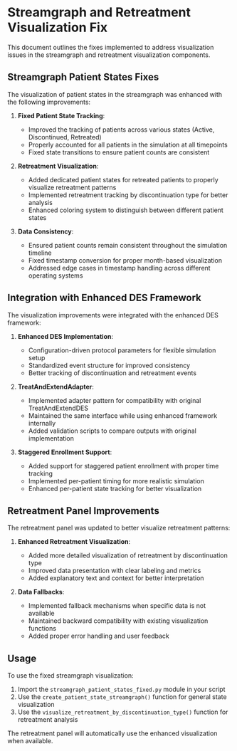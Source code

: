 # Streamgraph and Retreatment Visualization Fix

This document outlines the fixes implemented to address visualization issues in the streamgraph and retreatment visualization components.

## Streamgraph Patient States Fixes

The visualization of patient states in the streamgraph was enhanced with the following improvements:

1. **Fixed Patient State Tracking**: 
   - Improved the tracking of patients across various states (Active, Discontinued, Retreated)
   - Properly accounted for all patients in the simulation at all timepoints
   - Fixed state transitions to ensure patient counts are consistent

2. **Retreatment Visualization**:
   - Added dedicated patient states for retreated patients to properly visualize retreatment patterns
   - Implemented retreatment tracking by discontinuation type for better analysis
   - Enhanced coloring system to distinguish between different patient states

3. **Data Consistency**:
   - Ensured patient counts remain consistent throughout the simulation timeline
   - Fixed timestamp conversion for proper month-based visualization
   - Addressed edge cases in timestamp handling across different operating systems

## Integration with Enhanced DES Framework

The visualization improvements were integrated with the enhanced DES framework:

1. **Enhanced DES Implementation**:
   - Configuration-driven protocol parameters for flexible simulation setup
   - Standardized event structure for improved consistency
   - Better tracking of discontinuation and retreatment events

2. **TreatAndExtendAdapter**:
   - Implemented adapter pattern for compatibility with original TreatAndExtendDES
   - Maintained the same interface while using enhanced framework internally
   - Added validation scripts to compare outputs with original implementation

3. **Staggered Enrollment Support**:
   - Added support for staggered patient enrollment with proper time tracking
   - Implemented per-patient timing for more realistic simulation
   - Enhanced per-patient state tracking for better visualization

## Retreatment Panel Improvements

The retreatment panel was updated to better visualize retreatment patterns:

1. **Enhanced Retreatment Visualization**:
   - Added more detailed visualization of retreatment by discontinuation type
   - Improved data presentation with clear labeling and metrics
   - Added explanatory text and context for better interpretation

2. **Data Fallbacks**:
   - Implemented fallback mechanisms when specific data is not available
   - Maintained backward compatibility with existing visualization functions
   - Added proper error handling and user feedback

## Usage

To use the fixed streamgraph visualization:

1. Import the `streamgraph_patient_states_fixed.py` module in your script
2. Use the `create_patient_state_streamgraph()` function for general state visualization
3. Use the `visualize_retreatment_by_discontinuation_type()` function for retreatment analysis

The retreatment panel will automatically use the enhanced visualization when available.